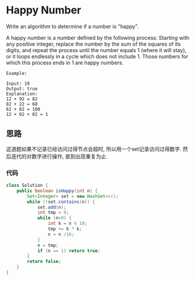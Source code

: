 # Happy Number
Write an algorithm to determine if a number is "happy".

A happy number is a number defined by the following process: Starting with any positive integer, replace the number by the sum of the squares of its digits, and repeat the process until the number equals 1 (where it will stay), or it loops endlessly in a cycle which does not include 1. Those numbers for which this process ends in 1 are happy numbers.

	Example: 
	
	Input: 19
	Output: true
	Explanation: 
	12 + 92 = 82
	82 + 22 = 68
	62 + 82 = 100
	12 + 02 + 02 = 1
	
	
	
## 思路
这道题如果不记录已经访问过得节点会超时, 所以用一个set记录访问过得数字. 然后迭代的对数字进行操作, 直到出现重复为止.

### 代码
```java
class Solution {
    public boolean isHappy(int n) {
        Set<Integer> set = new HashSet<>();
        while (!set.contains(n)) {
            set.add(n);
            int tmp = 0;
            while (n>0) {
                int k = n % 10;
                tmp += k * k;
                n = n /10;
            }
            n = tmp;
            if (n == 1) return true;
        }
        return false;
    }
}

```
